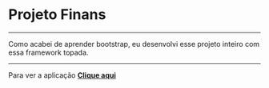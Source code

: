 # Projeto Finans

* * *

Como acabei de aprender bootstrap, eu desenvolvi esse projeto inteiro com essa framework topada.

* * *

Para ver a aplicação **[Clique aqui]( https://clever-almeida-3e06c8.netlify.app/)**
